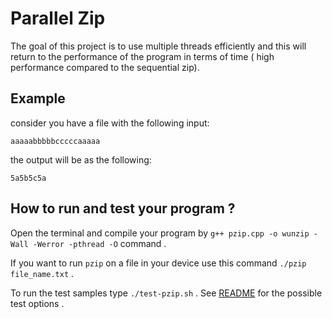 # Parallel Zip
The goal of this project is to use multiple threads efficiently and this will return to the performance of the program in terms of time ( high performance compared to the sequential zip).

## Example
 consider you have a file with the following input: 
```
aaaaabbbbbcccccaaaaa
```
the output will be as the following: 
```
5a5b5c5a
```
## How to run and test your program ?

Open the terminal and compile your program by  `g++ pzip.cpp -o wunzip -Wall -Werror -pthread -O` command  .

If you want to run `pzip` on a file in your device use this command  `./pzip file_name.txt` .

To run the test samples type `./test-pzip.sh` . See [README](https://github.com/remzi-arpacidusseau/ostep-projects/blob/master/tester/README.md) for the possible test options .
